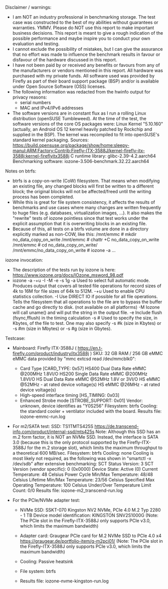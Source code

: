 Disclaimer / warnings:
- I am NOT an industry professional in benchmarking storage. 
  The test case was constructed to the best of my abilities without guarantees or warranties. YMMV.
  Please do NOT use this report to make important business decisions. This report is meant to give
  a rough indication of the possible performance and maybe inspire you to conduct your own evaluation and testing.
- I cannot exclude the possibility of mistakes, but I can give the assurance that no effort was made to influence the benchmark 
  results in favour or disfavour of the hardware discussed in this report.
- I have not been paid by or received any benefits or favours from any of the manufacturers or vendors mentioned in this report. 
  All hardware was purchased with my private funds. All software used was provided by Firefly as part of their
  board support package (BSP) and/or is available under Open Source Software (OSS) licenses.
- The following information was redacted from the hwinfo output for privacy reasons:
  - serial numbers
  - MAC and IPv4/IPv6 addresses
- The software versions are in constant flux as I run a rolling Linux distribution (openSUSE Tumbleweed).
  At the time of the test, the software versions of the core OS packages were:
  Linux Kernel "5.10.160" (actually, an Android OS 12 kernel heavily patched by Rockchip and supplied in the BSP).
     The kernel was recompiled to fit into openSUSE's standard kernel packaging. Sources:
     https://build.opensuse.org/package/show/home:sleepy-manul:ARM:Factory:Contrib:Firefly-ITX-3588J/kernel-firefly-itx-3588j:kernel-fireflyitx3588j
  C runtime library: glibc-2.39-4.2.aarch64
  Benchmarking software: iozone-3.506-benchmark.32.22.aarch64
  
Notes on btrfs:
- btrfs is a copy-on-write (CoW) filesystem. That means when modifying an existing file, any changed blocks will first be 
  written to a different block; the original blocks will not be affected/freed until the writing process has been completed.
- While this is great for file system consistency, it affects the results of benchmarks and use cases where many changes are 
  written frequently to huge files (e.g. databases, virtualization images, ...). It also makes the "rewrite" tests of iozone
  pointless since that test works under the explicit assumption that it is overwriting blocks in an existing file.
- Because of this, all tests on a btrfs volume are done in a directory explicitly marked as non-COW, like this:
    /mnt/emmc # mkdir no_data_copy_on_write
    /mnt/emmc # chattr +C no_data_copy_on_write
    /mnt/emmc # cd no_data_copy_on_write/
    /mnt/emmc/no_data_copy_on_write # iozone -a ...
       
iozone invocation:
- The description of the tests run by iozone is here: https://www.iozone.org/docs/IOzone_msword_98.pdf
- iozone -a -+u -I -M -e -s 1g
   -a     Used to select full automatic mode. Produces output that covers all tested file operations for record sizes of 4k to 16M for file sizes of 64k to 512M.
   -+u    Used to enable CPU statistics collection.
   -I     Use  DIRECT  IO  if  possible  for all file operations. Tells the filesystem that all operations to the file are to bypass the buffer cache and go directly to disk. (not available on all
          platforms)
   -M     Iozone will call uname() and will put the string in the output file.
   -e     Include flush (fsync,fflush) in the timing calculation
   -s #   Used to specify the size, in Kbytes, of the file to test. One may also specify
          -s #k (size in Kbytes) or -s #m (size in Mbytes) or -s #g (size in Gbytes).
    
Testcase:
- Mainboard: Firefly ITX-3588J ( https://en.t-firefly.com/product/industry/itx3588j )
  SKU: 32 GB RAM / 256 GB eMMC
  eMMC data provided by "mmc extcsd read /dev/mmcblk0":
    - Card Type [CARD_TYPE: 0x57]
      HS400 Dual Data Rate eMMC @200MHz 1.8VI/O
      HS200 Single Data Rate eMMC @200MHz 1.8VI/O
      HS Dual Data Rate eMMC @52MHz 1.8V or 3VI/O
      HS eMMC @52MHz - at rated device voltage(s)
      HS eMMC @26MHz - at rated device voltage(s)
    - High-speed interface timing [HS_TIMING: 0x03]
    - Enhanced Strobe mode [STROBE_SUPPORT: 0x01]
    Vendor: unknown, device identifies as "Y0S256"
  Filesystem: btrfs
  Cooling: the standard cooler + ventilator included with the board.
  Results file: iozone-emmc-run.log
  
- For m2/SATA test:
  SSD: TS1TMTS425S
  https://de.transcend-info.com/product/internal-ssd/mts425s
  Note: Although this SSD has an m.2 form factor, it is NOT an NVMe SSD. Instead, the interface is SATA 3.0 (because this is the 
        only protocol supported by the Firefly-ITX-3588J for the m.2 storage slot), which limits the maximum throughput to 
        a theoretical 600 MB/sec.
  Filesystem: btrfs
  Cooling: none
	Cooling is most likely not required, as the following was shown in "smartctl -x /dev/sdb" after extensive benchmarking:
		SCT Status Version:                  3
		SCT Version (vendor specific):       0 (0x0000)
		Device State:                        Active (0)
		Current Temperature:                    48 Celsius
		Power Cycle Min/Max Temperature:     48/48 Celsius
		Lifetime    Min/Max Temperature:     23/56 Celsius
		Specified Max Operating Temperature:   100 Celsius
		Under/Over Temperature Limit Count:   0/0
  Results file: iozone-m2_transcend-run.log

- For the PCIe/NVMe adapter test:
  - NVMe SSD:
    SSKT-070 Kingston NV2 NVMe, PCIe 4.0 M.2 Typ 2280 - 1 TB 
    Device model identification: KINGSTON SNV2S1000G
    (Note: The PCIe slot in the Firefly-ITX-3588J only supports PCIe v3.0, which limits the maximum bandwidth)
    
  - Adapter card:
    Graugear PCIe card for M.2 NVMe SSD to PCIe 4.0 x4
    https://graugear.de/portfolio-item/g-m2pci01/
    (Note: The PCIe slot in the Firefly-ITX-3588J only supports PCIe v3.0, which limits the maximum bandwidth)
  - Cooling: Passive heatsink
  - File system: btrfs
  - Results file: iozone-nvme-kingston-run.log  

 

